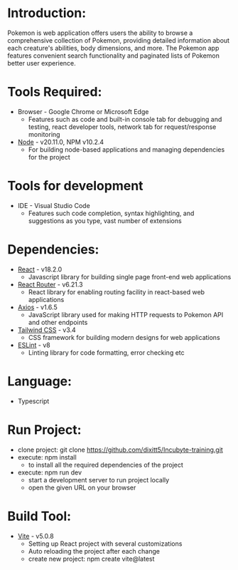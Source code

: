 # Introduction:
Pokemon is web application offers users the ability to browse a comprehensive collection of Pokemon, providing detailed information about each creature's abilities, body dimensions, and more.  The Pokemon app features convenient search functionality and paginated lists of Pokemon better user experience.

# Tools Required:
- Browser - Google Chrome or Microsoft Edge
  - Features such as code and built-in console tab for debugging and testing, react developer tools, network tab for request/response monitoring
- [Node](https://pages.github.com/) - v20.11.0, NPM v10.2.4
  - For building node-based applications and managing dependencies for the project

# Tools for development
- IDE - Visual Studio Code
  - Features such code completion, syntax highlighting, and suggestions as you type, vast number of extensions
  
# Dependencies:
- [React](https://react.dev/) - v18.2.0
  - Javascript library for building single page front-end web applications
- [React Router](https://reactrouter.com/en/main) - v6.21.3
  - React library for enabling routing facility in react-based web applications
- [Axios](https://axios-http.com/docs/intro) - v1.6.5
  - JavaScript library used for making HTTP requests to Pokemon API and other endpoints
- [Tailwind CSS](https://tailwindcss.com/) - v3.4
  - CSS framework for building modern designs for web applications
- [ESLint](https://eslint.org/docs/latest/) - v8
  - Linting library for code formatting, error checking etc

# Language:
- Typescript

# Run Project:
- clone project: git clone https://github.com/dixitt5/Incubyte-training.git
- execute: npm install
  - to install all the required dependencies of the project
- execute: npm run dev
  - start a development server to run project locally
  - open the given URL on your browser 

# Build Tool:
- [Vite](https://vitejs.dev/) - v5.0.8
  - Setting up React project with several customizations
  - Auto reloading the project after each change
  - create new project: npm create vite@latest

